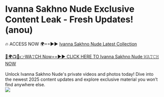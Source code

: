 # Ivanna Sakhno Nude Exclusive Content Leak - Fresh Updates! (anou)

🔥 ACCESS NOW 🌍==►► <a href="https://tinyurl.com/yc657z5k" rel="nofollow">Ivanna Sakhno Nude Latest Collection</a>
<br><br>
[🔴🌍📺📱👉WA𝚃CH Now==►► CLICK HERE TO Ivanna Sakhno Nude 𝚆𝙰𝚃𝙲𝙷 NOW](https://tinyurl.com/yc657z5k)
<br><br>
Unlock Ivanna Sakhno Nude's private videos and photos today! Dive into the newest 2025 content updates and explore exclusive material you won’t find anywhere else.
<br>
<a href="https://tinyurl.com/yc657z5k" rel="nofollow" data-target="animated-image.originalLink"><img src="https://camo.githubusercontent.com/8a4f000d20f83aca3bf7ec5f350d767afa0574a8a352519fd8cfa583a6f93a33/68747470733a2f2f692e696d6775722e636f6d2f644a486b345a712e676966" data-canonical-src="https://i.imgur.com/dJHk4Zq.gif" style="max-width: 100%; display: inline-block;" data-target="animated-image.originalImage"></a>
<br>
